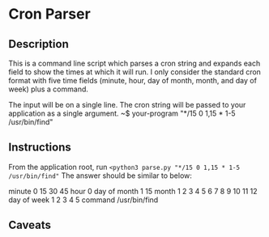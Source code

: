 Cron Parser
=========

Description
-----------
This is a command line script which parses a cron string and expands each field
to show the times at which it will run.
I only consider the standard cron format with five time fields (minute, hour, day of
month, month, and day of week) plus a command.

 The input will be on a single line.
The cron string will be passed to your application as a single argument.
~$ your-program "*/15 0 1,15 * 1-5 /usr/bin/find"


Instructions
------------
From the application root, run  `<python3 parse.py "*/15 0 1,15 * 1-5 /usr/bin/find"`
The answer should be similar to below: <br>

minute 0 15 30 45
hour 0
day of month 1 15
month 1 2 3 4 5 6 7 8 9 10 11 12
day of week 1 2 3 4 5
command /usr/bin/find

Caveats
-------



